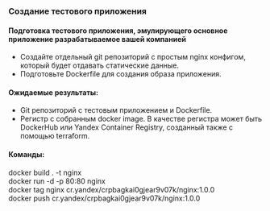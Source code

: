 ### Создание тестового приложения
#### Подготовка тестового приложения, эмулирующего основное приложение разрабатываемое вашей компанией
* Создайте отдельный git репозиторий с простым nginx конфигом, который будет отдавать статические данные.
* Подготовьте Dockerfile для создания образа приложения.

#### Ожидаемые результаты:
* Git репозиторий с тестовым приложением и Dockerfile.
* Регистр с собранным docker image. В качестве регистра может быть DockerHub или Yandex Container Registry, созданный также с помощью terraform.

#### Команды:
docker build . -t nginx
<br>docker run -d -p 80:80 nginx
<br>docker tag nginx cr.yandex/crpbagkai0gjear9v07k/nginx:1.0.0
<br>docker push cr.yandex/crpbagkai0gjear9v07k/nginx:1.0.0
